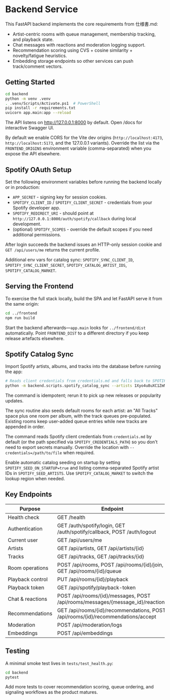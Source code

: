 # Backend Service

This FastAPI backend implements the core requirements from 仕様書.md:

- Artist-centric rooms with queue management, membership tracking, and playback state.
- Chat messages with reactions and moderation logging support.
- Recommendation scoring using CVS + cosine similarity + novelty/fatigue heuristics.
- Embedding storage endpoints so other services can push track/comment vectors.

## Getting Started

```bash
cd backend
python -m venv .venv
. .venv/Scripts/Activate.ps1  # PowerShell
pip install -r requirements.txt
uvicorn app.main:app --reload
```

The API listens on http://127.0.0.1:8000 by default. Open /docs for interactive Swagger UI.

By default we enable CORS for the Vite dev origins (`http://localhost:4173`, `http://localhost:5173`, and the 127.0.0.1 variants). Override the list via the `FRONTEND_ORIGINS` environment variable (comma-separated) when you expose the API elsewhere.

## Spotify OAuth Setup

Set the following environment variables before running the backend locally or in production:

- `APP_SECRET` - signing key for session cookies.
- `SPOTIFY_CLIENT_ID` / `SPOTIFY_CLIENT_SECRET` - credentials from your Spotify developer app.
- `SPOTIFY_REDIRECT_URI` - should point at `http://127.0.0.1:8000/auth/spotify/callback` during local development.
- (optional) `SPOTIFY_SCOPES` - override the default scopes if you need additional permissions.

After login succeeds the backend issues an HTTP-only session cookie and `GET /api/users/me` returns the current profile.

Additional env vars for catalog sync: `SPOTIFY_SYNC_CLIENT_ID`, `SPOTIFY_SYNC_CLIENT_SECRET`, `SPOTIFY_CATALOG_ARTIST_IDS`, `SPOTIFY_CATALOG_MARKET`.

## Serving the Frontend

To exercise the full stack locally, build the SPA and let FastAPI serve it from the same origin:

```bash
cd ../frontend
npm run build
```

Start the backend afterwards—`app.main` looks for `../frontend/dist` automatically. Point `FRONTEND_DIST` to a different directory if you keep release artefacts elsewhere.

## Spotify Catalog Sync

Import Spotify artists, albums, and tracks into the database before running the app:

```bash
# Reads client credentials from credentials.md and falls back to SPOTIFY_CATALOG_ARTIST_IDS when --artists is omitted
python -m backend.scripts.spotify_catalog_sync --artists 1Xyo4u8uXC1ZmMpatF05PJ,66CXWjxzNUsdJxJ2JdwvnR --market JP
```

The command is idempotent; rerun it to pick up new releases or popularity updates.

The sync routine also seeds default rooms for each artist: an "All Tracks" space plus one room per album, with the track queues pre-populated. Existing rooms keep user-added queue entries while new tracks are appended in order.

The command reads Spotify client credentials from `credentials.md` by default (or the path specified via `SPOTIFY_CREDENTIALS_PATH`) so you don't need to export secrets manually. Override the location with `--credentials=/path/to/file` when required.

Enable automatic catalog seeding on startup by setting `SPOTIFY_SEED_ON_STARTUP=true` and listing comma-separated Spotify artist IDs in `SPOTIFY_SEED_ARTISTS`. Use `SPOTIFY_CATALOG_MARKET` to switch the lookup region when needed.

## Key Endpoints

| Purpose | Endpoint |
| --- | --- |
| Health check | GET /health |
| Authentication | GET /auth/spotify/login, GET /auth/spotify/callback, POST /auth/logout |
| Current user | GET /api/users/me |
| Artists | GET /api/artists, GET /api/artists/{id} |
| Tracks | GET /api/tracks, GET /api/tracks/{id} |
| Room operations | POST /api/rooms, POST /api/rooms/{id}/join, GET /api/rooms/{id}/queue |
| Playback control | PUT /api/rooms/{id}/playback |
| Playback token | GET /api/spotify/playback-token |
| Chat & reactions | POST /api/rooms/{id}/messages, POST /api/rooms/messages/{message_id}/reactions |
| Recommendations | GET /api/rooms/{id}/recommendations, POST /api/rooms/{id}/recommendations/accept |
| Moderation | POST /api/moderation/logs |
| Embeddings | POST /api/embeddings |

## Testing

A minimal smoke test lives in `tests/test_health.py`:

```bash
cd backend
pytest
```

Add more tests to cover recommendation scoring, queue ordering, and signaling workflows as the product matures.
